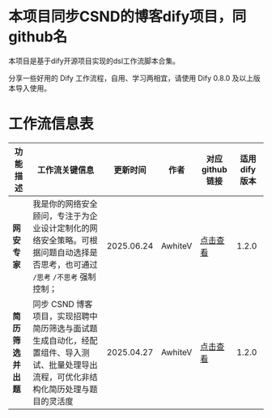 # 本项目同步CSND的博客dify项目，同github名
本项目是基于dify开源项目实现的dsl工作流脚本合集。

分享一些好用的 Dify 工作流程，自用、学习两相宜，请使用 Dify 0.8.0 及以上版本导入使用。

# 工作流信息表
| 功能描述 | 工作流关键信息 | 更新时间 | 作者 | 对应 github 链接 | 适用 dify 版本 |
| ---- | ---- | ---- | ---- | ---- | ---- |
| **网安专家** | 我是你的网络安全顾问，专注于为企业设计定制化的网络安全策略。可根据问题自动选择是否思考，也可通过 `/思考` `/不思考` 强制控制； | 2025.06.24 | AwhiteV | [点击查看](https://github.com/AwhiteV/dify-/tree/main/DSL/%E7%BD%91%E5%AE%89%E4%B8%93%E5%AE%B6) | 1.2.0 |
| **简历筛选并出题** | 同步 CSND 博客项目，实现招聘中简历筛选与面试题生成自动化，经配置组件、导入测试、批量处理导出流程，可优化非结构化简历处理与题目的灵活度  | 2025.04.27 | AwhiteV | [点击查看](https://github.com/AwhiteV/dify-/tree/main/DSL/%E7%AE%80%E5%8E%86%E7%AD%9B%E9%80%89%E5%B9%B6%E6%89%93%E5%88%86) | 1.2.0 |

